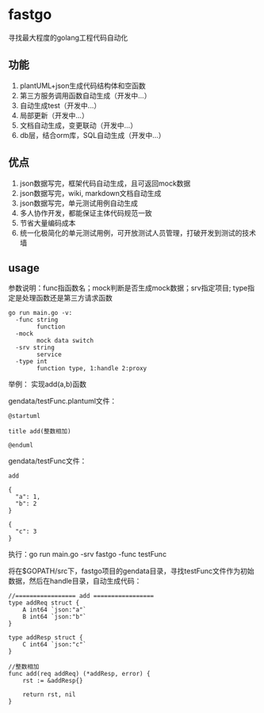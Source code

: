 # fastgo
寻找最大程度的golang工程代码自动化

## 功能
1. plantUML+json生成代码结构体和空函数
2. 第三方服务调用函数自动生成（开发中...）
3. 自动生成test（开发中...）
4. 局部更新（开发中...）
5. 文档自动生成，变更联动（开发中...）
6. db层，结合orm库，SQL自动生成（开发中...）

## 优点
1. json数据写完，框架代码自动生成，且可返回mock数据
2. json数据写完，wiki, markdown文档自动生成
2. json数据写完，单元测试用例自动生成
3. 多人协作开发，都能保证主体代码规范一致
4. 节省大量编码成本
5. 统一化极简化的单元测试用例，可开放测试人员管理，打破开发到测试的技术墙

## usage

参数说明：func指函数名；mock判断是否生成mock数据；srv指定项目; type指定是处理函数还是第三方请求函数
```
go run main.go -v:
  -func string
        function
  -mock
        mock data switch
  -srv string
        service
  -type int
        function type, 1:handle 2:proxy
```

举例： 实现add(a,b)函数

gendata/testFunc.plantuml文件：
```
@startuml

title add(整数相加)

@enduml
```

gendata/testFunc文件：
```
add

{
  "a": 1,
  "b": 2
}

{
  "c": 3
}
```
执行：go run main.go -srv fastgo -func testFunc

将在$GOPATH/src下，fastgo项目的gendata目录，寻找testFunc文件作为初始数据，然后在handle目录，自动生成代码：
```
//================= add =================
type addReq struct {
	A int64 `json:"a"`
	B int64 `json:"b"`
}

type addResp struct {
	C int64 `json:"c"`
}

//整数相加
func add(req addReq) (*addResp, error) {
	rst := &addResp{}

	return rst, nil
}
```
